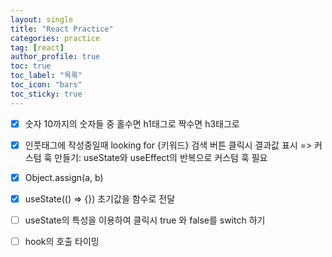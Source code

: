 ```yaml
---
layout: single
title: "React Practice"
categories: practice
tag: [react]
author_profile: true
toc: true
toc_label: "목록"
toc_icon: "bars"
toc_sticky: true
---
```


- [x] 숫자 10까지의 숫자들 중 홀수면 h1태그로 짝수면 h3태그로

- [x] 인풋태그에 작성중일때 looking for {키워드} 검색 버튼 클릭시 결과값 표시 => 커스텀 훅 만들기: useState와 useEffect의 반복으로 커스텀 훅 필요

- [x] Object.assign(a, b)

- [x] useState(() => {}) 초기값을 함수로 전달

- [ ] useState의 특성을 이용하여 클릭시 true 와 false를 switch 하기

- [ ] hook의 호출 타이밍
